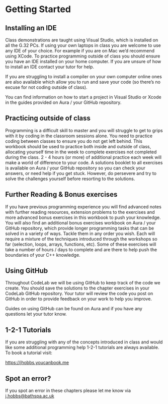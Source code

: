 # Getting Started

## Installing an IDE

Class demonstrations are taught using Visual Studio, which is installed on all the G.32 PCs. If using your own laptops in class you are welcome to use any IDE of your choice. For example if you are on Mac we’d recommend using XCode. To practice programming outside of class you should ensure you have an IDE installed on your home computer. If you are unsure of how to install an IDE contact your tutor for help.

If you are struggling to install a compiler on your own computer online ones are also available which allow you to run and save your code (so there’s no excuse for not coding outside of class).

You can find information on how to start a project in Visual Studio or Xcode in the guides provided on Aura / your GitHub repository.



## Practicing outside of class

Programming is a difficult skill to master and you will struggle to get to grips with it by coding in the classroom sessions alone. You need to practice coding between classes to ensure you do not get left behind. This workbook should be used to practice both inside and outside of class, allocating yourself time in the week to complete exercises not completed during the class. 2 - 4 hours (or more) of additional practice each week will make a world of difference to your code. A solutions booklet to all exercises is available on Aura / your GitHub repository so you can check your answers, or need help if you get stuck. However, do persevere and try to solve the challenges yourself before resorting to the solutions.



## Further Reading & Bonus exercises

If you have previous programming experience you will find advanced notes with further reading resources, extension problems to the exercises and more advanced bonus exercises in this workbook to push your knowledge. You will also find an additional bonus exercises workbook on Aura / your GitHub repository, which provide longer programming tasks that can be solved in a variety of ways. Tackle them in any order you wish. Each will require a mixture of the techniques introduced through the workshops so far (selection, loops, arrays, functions, etc). Some of these exercises will take a number of hours / days to complete and are there to help push the boundaries of your C++ knowledge.



## Using GitHub

Throughout CodeLab we will be using GitHub to keep track of the code we create. You should save the solutions to the chapter exercises in your CodeLab GitHub repository. Your tutor will review the code you post on GitHub in order to provide feedback on your work to help you improve.

Guides on using GitHub can be found on Aura and if you have any questions let your tutor know.



## 1-2-1 Tutorials

If you are struggling with any of the concepts introduced in class and would like some additional programming help 1-2-1 tutorials are always available. To book a tutorial visit:

https://jhobbs.youcanbook.me



## Spot an error?

If you spot an error in these chapters please let me know via j.hobbs@bathspa.ac.uk
